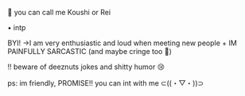 🌸 you can call me Koushi or Rei

• intp

BYI!
→I am very enthusiastic and loud when meeting new people + IM PAINFULLY SARCASTIC (and maybe cringe too 🤔)

!! beware of deeznuts jokes and shitty humor 😢


ps: im friendly, PROMISE!! you can int with me ⊂⁠(⁠(⁠・⁠▽⁠・⁠)⁠)⁠⊃

